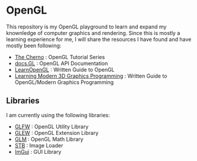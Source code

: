 # **OpenGL**
This repository is my OpenGL playground to learn and expand my knownledge of computer graphics and rendering.
Since this is mostly a learning experience for me, I will share the resources I have found and have mostly been following:
* [The Cherno](https://www.youtube.com/watch?v=W3gAzLwfIP0&list=PLlrATfBNZ98foTJPJ_Ev03o2oq3-GGOS2) : OpenGL Tutorial Series
* [docs.GL](http://docs.gl/#) : OpenGL API Documentation
* [LearnOpenGL](https://learnopengl.com/Introduction) : Written Guide to OpenGL
* [Learning Modern 3D Graphics Programming](https://nicolbolas.github.io/oldtut/) : Written Guide to OpenGL/Modern Graphics Programming

## **Libraries**
I am currently using the following libraries:
* [GLFW](https://www.glfw.org/) : OpenGL Utility Library
* [GLEW](http://glew.sourceforge.net/) : OpenGL Extension Library
* [GLM](https://github.com/g-truc/glm) : OpenGL Math Library
* [STB](https://github.com/nothings/stb/blob/master/stb_image.h) : Image Loader
* [ImGui](https://github.com/ocornut/imgui) : GUI Library
